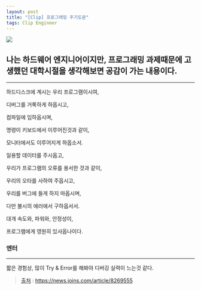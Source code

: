 ```yaml
---
layout: post
title: "[Clip] 프로그래밍 주기도문"
tags: Clip Engineer
---
```


![](https://cdn.pixabay.com/photo/2017/11/27/12/19/cross-2981216__480.jpg)

## 나는 하드웨어 엔지니어이지만, 프로그래밍 과제때문에 고생했던 대학시절을 생각해보면 공감이 가는 내용이다.

---

하드디스크에 계시는 우리 프로그램이시여, 

디버그를 거룩하게 하옵시고, 

컴파일에 임하옵시며, 

명령이 키보드에서 이루어진것과 같이, 

모니터에서도 이루어지게 하옵소서. 

일용할 데이터를 주시옵고, 

우리가 프로그램의 오류를 용서한 것과 같이, 

우리의 오타를 사하여 주옵시고, 

우리를 버그에 들게 하지 마옵시며, 

다만 불시의 에러에서 구하옵서서. 

대개 속도와, 파워와, 안정성이, 

프로그램에게 영원히 있사옵나이다. 

### 엔터

---

짧은 경험상, 많이 Try & Error를 해봐야 디버깅 실력이 느는것 같다.

> [출처](https://news.joins.com/article/8269555) : https://news.joins.com/article/8269555
